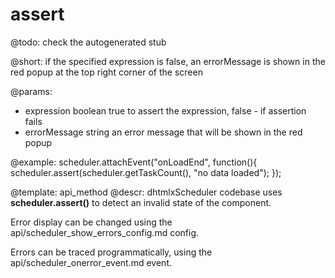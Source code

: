 assert
=============


@todo:
	check the autogenerated stub

@short:
	if the specified expression is false, an errorMessage is shown in the red popup at the top right corner of the screen

@params:

- expression		boolean			true to assert the expression, false - if assertion fails
- errorMessage		string			an error message that will be shown in the red popup



@example:
scheduler.attachEvent("onLoadEnd", function(){
   scheduler.assert(scheduler.getTaskCount(), "no data loaded");
});

@template:	api_method
@descr:
dhtmlxScheduler codebase uses **scheduler.assert()** to detect an invalid state of the component.

Error display can be changed using the api/scheduler_show_errors_config.md config.

Errors can be traced programmatically, using the api/scheduler_onerror_event.md event.
